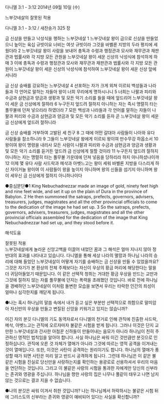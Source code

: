 다니엘 3:1 - 3:12 
2014년 09월 10일 (수)

느부갓네살의 잘못된 적용



다니엘 3:1 - 3:12 / 새찬송가 325 장


금 신상을 만들고 낙성식을 행하는 느부갓네살
1 느부갓네살 왕이 금으로 신상을 만들었으니 높이는 육십 규빗이요 너비는 여섯 규빗이라 그것을 바벨론 지방의 두라 평지에 세웠더라 2 느부갓네살 왕이 사람을 보내어 총독과 수령과 행정관과 모사와 재무관과 재판관과 법률사와 각 지방 모든 관원을 느부갓네살 왕이 세운 신상의 낙성식에 참석하게 하매 3 이에 총독과 수령과 행정관과 모사와 재무관과 재판관과 법률사와 각 지방 모든 관원이 느부갓네살 왕이 세운 신상의 낙성식에 참석하여 느부갓네살 왕이 세운 신상 앞에 서니라

금 신상 숭배를 강요하는 느부갓네살
4 선포하는 자가 크게 외쳐 이르되 백성들과 나라들과 각 언어로 말하는 자들아 왕이 너희 무리에게 명하시나니 5 너희는 나팔과 피리와 수금과 삼현금과 양금과 생황과 및 모든 악기 소리를 들을 때에 엎드리어 느부갓네살 왕이 세운 금 신상에게 절하라 6 누구든지 엎드려 절하지 아니하는 자는 즉시 맹렬히 타는 풀무불에 던져 넣으리라 하였더라 7 모든 백성과 나라들과 각 언어를 말하는 자들이 나팔과 피리와 수금과 삼현금과 양금과 및 모든 악기 소리를 듣자 곧 느부갓네살 왕이 세운 금 신상에게 엎드려 절하니라

금 신상 숭배를 거부하여 고발된 세 친구
8 그 때에 어떤 갈대아 사람들이 나아와 유다 사람들을 참소하니라 9 그들이 느부갓네살 왕에게 이르되 왕이여 만수무강 하옵소서 10 왕이여 왕이 명령을 내리사 모든 사람이 나팔과 피리와 수금과 삼현금과 양금과 생황과 및 모든 악기 소리를 듣거든 엎드려 금 신상에게 절할 것이라 11 누구든지 엎드려 절하지 아니하는 자는 맹렬히 타는 풀무불 가운데에 던져 넣음을 당하리라 하지 아니하셨나이까 12 이제 몇 유다 사람 사드락과 메삭과 아벳느고는 왕이 세워 바벨론 지방을 다스리게 하신 자이거늘 왕이여 이 사람들이 왕을 높이지 아니하며 왕의 신들을 섬기지 아니하며 왕이 세우신 금 신상에게 절하지 아니하나이다

●중심문단●1 King Nebuchadnezzar made an image of gold, ninety feet high and nine feet wide, and set it up on the plain of Dura in the province of Babylon. 2 He then summoned the satraps, prefects, governors, advisers, treasurers, judges, magistrates and all the other provincial officials to come to the dedication of the image he had set up. 3 So the satraps, prefects, governors, advisers, treasurers, judges, magistrates and all the other provincial officials assembled for the dedication of the image that King Nebuchadnezzar had set up, and they stood before it.

해석도움





잘못된 적용  
느부갓네살에게 놀라운 신앙고백을 이끌어 내었던 꿈과 그 해석은 얼마 지나지 않아 정반대의 효과를 나타내고 있습니다. 다니엘을 통해 세상 나라의 멸망과 하나님 나라의 승리에 대해 들었던 느부갓네살이 어떻게 자기를 숭배하는 금 신상을 만들 수 있었을까요? 그것은 자기가 본 환상의 전체 주제보다는 자신이 우상의 황금 머리에 해당한다는 말을 더 귀담아들었기 때문입니다. 이 같은 선택적 청취는 거대한 황금 우상을 만드는 교만과 그것에 절하지 않는 자를 풀무불에 던지는 폭력을 초래했던 것입니다. 바로 전에 하나님을 경배하던 느부갓네살이 이처럼 돌변한 모습을 보면서 우리는 타락한 인간의 죄성이 얼마나 심각한지를 깨닫게 됩니다. 

●나는 혹시 하나님의 말씀 속에서 내가 듣고 싶은 부분만 선택적으로 취함으로 말미암아 자신만의 우상을 만들고 변질된 신앙을 키워가고 있지는 않습니까?

이긴 자의 분깃
다니엘의 기도 동역자로서 다니엘의 천거로 인해 관직에 진출한 사드락, 메삭, 아벳느고는 관직에 오르자마자 불같은 시험을 받게 됩니다. 그러나 이것은 단지 교만한 느부갓네살과 간사한 아첨꾼 신하들이 만들어내는 음모가 아니라 하나님이 친히 주관하신 영적인 법칙임을 알아야 합니다. 사실 하나님은 싸워 이긴 것만큼만 분깃으로 인정하십니다. 관직에 오른 것 자체가 열매가 아니라 그것에 따르는 영적 공격을 이겨내는 것이 열매입니다. 또한, 이것은 사탄이 공격하는 원리이기도 합니다. 하나님의 열매가 풍성할 때가 되면 사탄은 미리 알고 반드시 공격하게 됩니다. 그런데 하나님은 이 같은 불같은 시험을 진실로 당신만을 사랑하는지를 확인하는 용광로로 선용하셔서 우리의 마음을 연단하는 것입니다. 그리고 이 불같은 사랑의 시험을 통과한 자에게만 당신의 신부라는 존귀와 영광을 주십니다. 하나님을 향한 사랑의 집은 나무나 풀같이 태우고 나면 남지 않는 것으로는 결코 지을 수 없습니다.  

●나의 분깃은 싸워 이겨서 취한 것입니까? 나는 하나님께서 허락하시는 불같은 시험 뒤에 그리스도의 신부라는 존귀와 영광이 예비되어 있다는 사실을 확신합니까?